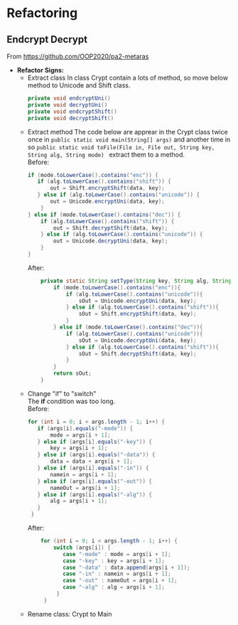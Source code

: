 # Refactoring
## Endcrypt Decrypt
From https://github.com/OOP2020/pa2-metaras 
* **Refactor Signs:**
  * Extract class
    In class Crypt contain a lots of method, so move below method to Unicode and Shift class.
    ```Java
    private void endcryptUni()
    private void decryptUni()
    private void endcryptShift()
    private void decryptShift()
    ```
   * Extract method
    The code below are apprear in the Crypt class twice once in ```public static void main(String[] args)``` and another time in  so ```public static void toFile(File in, File out, String key, String alg, String mode) ``` extract them to a method.
      <br> Before:
      ```Java
      if (mode.toLowerCase().contains("enc")) {
         if (alg.toLowerCase().contains("shift")) {
             out = Shift.encryptShift(data, key);
         } else if (alg.toLowerCase().contains("unicode")) {
             out = Unicode.encryptUni(data, key);
          }
      } else if (mode.toLowerCase().contains("dec")) {
          if (alg.toLowerCase().contains("shift")) {
              out = Shift.decryptShift(data, key);
          } else if (alg.toLowerCase().contains("unicode")) {
              out = Unicode.decryptUni(data, key);
          }
      }
      ```
      After:
      ```Java
          private static String setType(String key, String alg, String mode, String sOut, StringBuilder data) {
              if (mode.toLowerCase().contains("enc")){
                  if (alg.toLowerCase().contains("unicode")){
                      sOut = Unicode.encryptUni(data, key);
                  } else if (alg.toLowerCase().contains("shift")){
                      sOut = Shift.encryptShift(data, key);
                  }
              } else if (mode.toLowerCase().contains("dec")){
                  if (alg.toLowerCase().contains("unicode")){
                      sOut = Unicode.decryptUni(data, key);
                  } else if (alg.toLowerCase().contains("shift")){
                      sOut = Shift.decryptShift(data, key);
                  }
              }
              return sOut;
          }
      ```
  * Change "if" to "switch"
    <br>The **if** condition was too long.
    <br>Before:
    ```Java
    for (int i = 0; i < args.length - 1; i++) {
       if (args[i].equals("-mode")) {
           mode = args[i + 1];
       } else if (args[i].equals("-key")) {
           key = args[i + 1];
       } else if (args[i].equals("-data")) {
           data = data + args[i + 1];
       } else if (args[i].equals("-in")) {
           namein = args[i + 1];
       } else if (args[i].equals("-out")) {
           nameOut = args[i + 1];
       } else if (args[i].equals("-alg")) {
           alg = args[i + 1];
       }
     }
    ```
     After:
    ```Java
        for (int i = 0; i < args.length - 1; i++) {
            switch (args[i]) {
               case "-mode" : mode = args[i + 1];
               case "-key" : key = args[i + 1];
               case "-data" : data.append(args[i + 1]);
               case "-in" : namein = args[i + 1];
               case "-out" : nameOut = args[i + 1];
               case "-alg" : alg = args[i + 1];
             }
         }
   * Rename class:
   Crypt to Main
   
